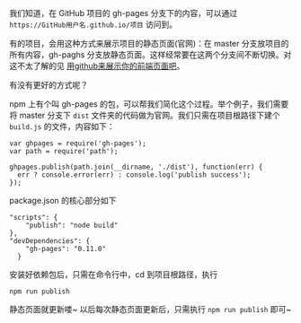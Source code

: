我们知道，在 GitHub 项目的 gh-pages 分支下的内容，可以通过 `https://GitHub用户名.github.io/项目` 访问到。

有的项目，会用这种方式来展示项目的静态页面(官网)：在 master 分支放项目的所有内容，gh-paghs 分支放静态页面。这样经常要在这两个分支间不断切换。对这不太了解的见 [用github来展示你的前端页面吧](http://www.jianshu.com/p/d1ae8f6bdcb8)。

有没有更好的方式呢？

npm 上有个叫 gh-pages 的包，可以帮我们简化这个过程。举个例子，我们需要将 master 分支下 `dist` 文件夹的代码做为官网。我们只需在项目根路径下建个 `build.js` 的文件，内容如下：
```
var ghpages = require('gh-pages');
var path = require('path');

ghpages.publish(path.join(__dirname, './dist'), function(err) {
  err ? console.error(err) : console.log('publish success');
});
```

package.json 的核心部分如下
```
"scripts": {
    "publish": "node build"
},
"devDependencies": {
    "gh-pages": "0.11.0"
  }
```

安装好依赖包后，只需在命令行中，cd 到项目根路径，执行
```
npm run publish
```

静态页面就更新喽~ 以后每次静态页面更新后，只需执行 `npm run publish` 即可~